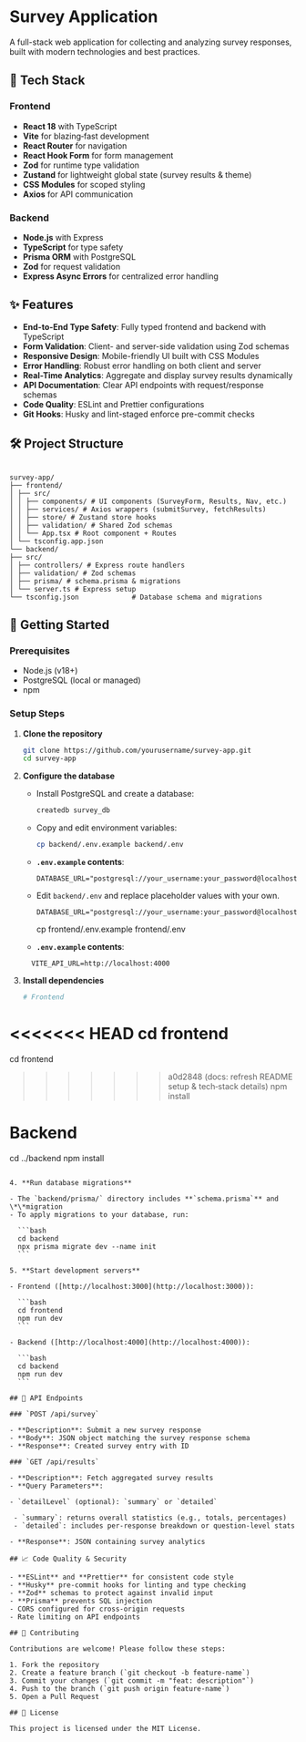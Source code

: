 # Survey Application

A full-stack web application for collecting and analyzing survey responses, built with modern technologies and best practices.

## 🚀 Tech Stack

### Frontend

- **React 18** with TypeScript
- **Vite** for blazing‑fast development
- **React Router** for navigation
- **React Hook Form** for form management
- **Zod** for runtime type validation
- **Zustand** for lightweight global state (survey results & theme)
- **CSS Modules** for scoped styling
- **Axios** for API communication

### Backend

- **Node.js** with Express
- **TypeScript** for type safety
- **Prisma ORM** with PostgreSQL
- **Zod** for request validation
- **Express Async Errors** for centralized error handling

## ✨ Features

- **End-to-End Type Safety**: Fully typed frontend and backend with TypeScript
- **Form Validation**: Client- and server-side validation using Zod schemas
- **Responsive Design**: Mobile-friendly UI built with CSS Modules
- **Error Handling**: Robust error handling on both client and server
- **Real-Time Analytics**: Aggregate and display survey results dynamically
- **API Documentation**: Clear API endpoints with request/response schemas
- **Code Quality**: ESLint and Prettier configurations
- **Git Hooks**: Husky and lint-staged enforce pre-commit checks

## 🛠️ Project Structure

```

survey-app/
├── frontend/
│ ├── src/
│ │ ├── components/ # UI components (SurveyForm, Results, Nav, etc.)
│ │ ├── services/ # Axios wrappers (submitSurvey, fetchResults)
│ │ ├── store/ # Zustand store hooks
│ │ ├── validation/ # Shared Zod schemas
│ │ └── App.tsx # Root component + Routes
│ └── tsconfig.app.json
└── backend/
├── src/
│ ├── controllers/ # Express route handlers
│ ├── validation/ # Zod schemas
│ ├── prisma/ # schema.prisma & migrations
│ └── server.ts # Express setup
└── tsconfig.json             # Database schema and migrations

```

## 🚦 Getting Started

### Prerequisites

- Node.js (v18+)
- PostgreSQL (local or managed)
- npm

### Setup Steps

1. **Clone the repository**

   ```bash
   git clone https://github.com/yourusername/survey-app.git
   cd survey-app
   ```

2. **Configure the database**

   - Install PostgreSQL and create a database:

     ```bash
     createdb survey_db
     ```

   - Copy and edit environment variables:

     ```bash
     cp backend/.env.example backend/.env
     ```

   - **`.env.example` contents**:

     ```env
     DATABASE_URL="postgresql://your_username:your_password@localhost:5432/survey_db"
     ```

   - Edit `backend/.env` and replace placeholder values with your own.
       ```env
     DATABASE_URL="postgresql://your_username:your_password@localhost:5432/survey_db"
     ```
       cp frontend/.env.example frontend/.env
     
   - **`.env.example` contents**:
   ```env
     VITE_API_URL=http://localhost:4000
     ```

3. **Install dependencies**

   ```bash
   # Frontend
<<<<<<< HEAD
   cd frontend 
=======
   cd frontend
>>>>>>> a0d2848 (docs: refresh README setup & tech‑stack details)
   npm install

   # Backend
   cd ../backend
   npm install
   ```

4. **Run database migrations**

   - The `backend/prisma/` directory includes **`schema.prisma`** and \*\*migration
   - To apply migrations to your database, run:

     ```bash
     cd backend
     npx prisma migrate dev --name init
     ```

5. **Start development servers**

   - Frontend ([http://localhost:3000](http://localhost:3000)):

     ```bash
     cd frontend
     npm run dev
     ```

   - Backend ([http://localhost:4000](http://localhost:4000)):

     ```bash
     cd backend
     npm run dev
     ```

## 📝 API Endpoints

### `POST /api/survey`

- **Description**: Submit a new survey response
- **Body**: JSON object matching the survey response schema
- **Response**: Created survey entry with ID

### `GET /api/results`

- **Description**: Fetch aggregated survey results
- **Query Parameters**:

  - `detailLevel` (optional): `summary` or `detailed`

    - `summary`: returns overall statistics (e.g., totals, percentages)
    - `detailed`: includes per-response breakdown or question-level stats

- **Response**: JSON containing survey analytics

## 📈 Code Quality & Security

- **ESLint** and **Prettier** for consistent code style
- **Husky** pre-commit hooks for linting and type checking
- **Zod** schemas to protect against invalid input
- **Prisma** prevents SQL injection
- CORS configured for cross-origin requests
- Rate limiting on API endpoints

## 🤝 Contributing

Contributions are welcome! Please follow these steps:

1. Fork the repository
2. Create a feature branch (`git checkout -b feature-name`)
3. Commit your changes (`git commit -m "feat: description"`)
4. Push to the branch (`git push origin feature-name`)
5. Open a Pull Request

## 📄 License

This project is licensed under the MIT License.
